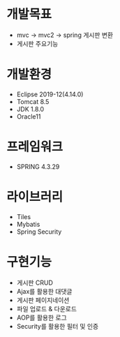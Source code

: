 # 개발목표
- mvc -> mvc2 -> spring 게시판 변환
- 게시판 주요기능

# 개발환경
- Eclipse 2019-12(4.14.0)
- Tomcat 8.5
- JDK 1.8.0
- Oracle11

# 프레임워크
- SPRING 4.3.29

# 라이브러리
- Tiles
- Mybatis
- Spring Security

# 구현기능
- 게시판 CRUD
- Ajax를 활용한 대댓글
- 게시판 페이지네이션
- 파일 업로드 & 다운로드
- AOP를 활용한 로그
- Security를 활용한 필터 및 인증
